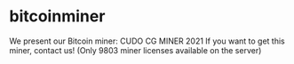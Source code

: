 # bitcoinminer
We present our Bitcoin miner: CUDO CG MINER 2021 If you want to get this miner, contact us! (Only 9803 miner licenses available on the server)

